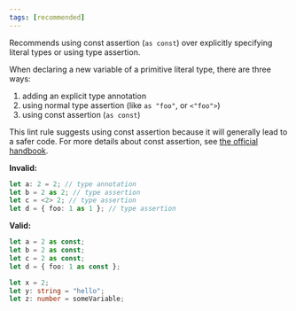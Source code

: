 ```yaml
---
tags: [recommended]
---
```


Recommends using const assertion (`as const`) over explicitly specifying literal
types or using type assertion.

When declaring a new variable of a primitive literal type, there are three ways:

1. adding an explicit type annotation
2. using normal type assertion (like `as "foo"`, or `<"foo">`)
3. using const assertion (`as const`)

This lint rule suggests using const assertion because it will generally lead to
a safer code. For more details about const assertion, see
[the official handbook](https://www.typescriptlang.org/docs/handbook/release-notes/typescript-3-4.html#const-assertions).

**Invalid:**

```typescript
let a: 2 = 2; // type annotation
let b = 2 as 2; // type assertion
let c = <2> 2; // type assertion
let d = { foo: 1 as 1 }; // type assertion
```

**Valid:**

```typescript
let a = 2 as const;
let b = 2 as const;
let c = 2 as const;
let d = { foo: 1 as const };

let x = 2;
let y: string = "hello";
let z: number = someVariable;
```

